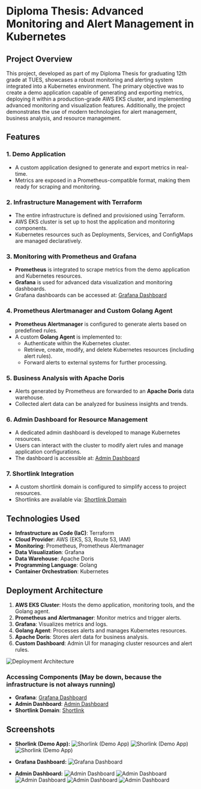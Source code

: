 # Diploma Thesis: Advanced Monitoring and Alert Management in Kubernetes

## Project Overview
This project, developed as part of my Diploma Thesis for graduating 12th grade at TUES, showcases a robust monitoring and alerting system integrated into a Kubernetes environment. The primary objective was to create a demo application capable of generating and exporting metrics, deploying it within a production-grade AWS EKS cluster, and implementing advanced monitoring and visualization features. Additionally, the project demonstrates the use of modern technologies for alert management, business analysis, and resource management.

## Features

### 1. **Demo Application**
- A custom application designed to generate and export metrics in real-time.
- Metrics are exposed in a Prometheus-compatible format, making them ready for scraping and monitoring.

### 2. **Infrastructure Management with Terraform**
- The entire infrastructure is defined and provisioned using Terraform.
- AWS EKS cluster is set up to host the application and monitoring components.
- Kubernetes resources such as Deployments, Services, and ConfigMaps are managed declaratively.

### 3. **Monitoring with Prometheus and Grafana**
- **Prometheus** is integrated to scrape metrics from the demo application and Kubernetes resources.
- **Grafana** is used for advanced data visualization and monitoring dashboards.
- Grafana dashboards can be accessed at: [Grafana Dashboard](http://grafana.dzhelev.itgix.eu)

### 4. **Prometheus Alertmanager and Custom Golang Agent**
- **Prometheus Alertmanager** is configured to generate alerts based on predefined rules.
- A custom **Golang Agent** is implemented to:
  - Authenticate within the Kubernetes cluster.
  - Retrieve, create, modify, and delete Kubernetes resources (including alert rules).
  - Forward alerts to external systems for further processing.

### 5. **Business Analysis with Apache Doris**
- Alerts generated by Prometheus are forwarded to an **Apache Doris** data warehouse.
- Collected alert data can be analyzed for business insights and trends.

### 6. **Admin Dashboard for Resource Management**
- A dedicated admin dashboard is developed to manage Kubernetes resources.
- Users can interact with the cluster to modify alert rules and manage application configurations.
- The dashboard is accessible at: [Admin Dashboard](http://dashboard.dzhelev.itgix.eu)

### 7. **Shortlink Integration**
- A custom shortlink domain is configured to simplify access to project resources.
- Shortlinks are available via: [Shortlink Domain](http://shortlink.dzhelev.itgix.eu)

## Technologies Used
- **Infrastructure as Code (IaC)**: Terraform
- **Cloud Provider**: AWS (EKS, S3, Route 53, IAM)
- **Monitoring**: Prometheus, Prometheus Alertmanager
- **Data Visualization**: Grafana
- **Data Warehouse**: Apache Doris
- **Programming Language**: Golang
- **Container Orchestration**: Kubernetes

## Deployment Architecture
1. **AWS EKS Cluster**: Hosts the demo application, monitoring tools, and the Golang agent.
2. **Prometheus and Alertmanager**: Monitor metrics and trigger alerts.
3. **Grafana**: Visualizes metrics and logs.
4. **Golang Agent**: Processes alerts and manages Kubernetes resources.
5. **Apache Doris**: Stores alert data for business analysis.
6. **Custom Dashboard**: Admin UI for managing cluster resources and alert rules.

![Deployment Architecture](images/block.png)

### Accessing Components (May be down, because the infrastructure is not always running)
- **Grafana**: [Grafana Dashboard](http://grafana.dzhelev.itgix.eu)
- **Admin Dashboard**: [Admin Dashboard](http://dashboard.dzhelev.itgix.eu)
- **Shortlink Domain**: [Shortlink](http://shortlink.dzhelev.itgix.eu)

## Screenshots
- **Shorlink (Demo App):**
  ![Shorlink (Demo App)](images/shortlink2.png)
  ![Shorlink (Demo App)](images/shortlink3.png)
  ![Shorlink (Demo App)](images/shortlink1.png)

- **Grafana Dashboard:**
  ![Grafana Dashboard](images/grafana.png)


- **Admin Dashboard:**
  ![Admin Dashboard](images/dashboard1.png)
  ![Admin Dashboard](images/dashboard3.png)
  ![Admin Dashboard](images/dashboard2.png)
  ![Admin Dashboard](images/dashboard4.png)
  ![Admin Dashboard](images/dashboard5.png)


